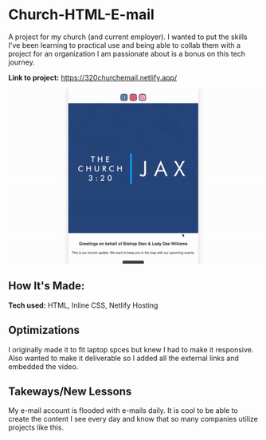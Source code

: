 # Church-HTML-E-mail


A project for my church (and current employer). I wanted to put the skills I've been learning to practical use and being able to collab them with a project for an organization I am passionate about is a bonus on this tech journey.

**Link to project:** https://320churchemail.netlify.app/

![The Church 3:20 E-mail](https://github.com/ChavGill/ChavGill/blob/main/church%20email.gif)

## How It's Made:

**Tech used:** HTML, Inline CSS, Netlify Hosting

## Optimizations

I originally made it to fit laptop spces but knew I had to make it responsive. Also wanted to make it deliverable so I added all the external links and embedded the video.

## Takeways/New Lessons

My e-mail account is flooded with e-mails daily. It is cool to be able to create the content I see every day and know that so many companies utilize projects like this.
